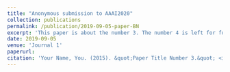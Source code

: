 ```yaml
---
title: "Anonymous submission to AAAI2020"
collection: publications
permalink: /publication/2019-09-05-paper-BN
excerpt: 'This paper is about the number 3. The number 4 is left for future work.'
date: 2019-09-05
venue: 'Journal 1'
paperurl:
citation: 'Your Name, You. (2015). &quot;Paper Title Number 3.&quot; <i>Journal 1</i>. 1(3).'
---
```

